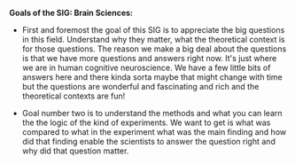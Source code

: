 **Goals of the SIG: Brain Sciences:**

- First and foremost the goal of this SIG is to appreciate the big questions in this field. Understand why they matter, what the theoretical context is for those questions. The reason we make a big deal about the questions is that we have more questions and answers right now. It's just where we are in human cognitive neuroscience. We have a few little bits of answers here and there kinda sorta maybe that might change with time but the questions are wonderful and fascinating and rich and the theoretical contexts are fun!

- Goal number two is to understand the methods and what you can learn the the logic of the kind of experiments. We want to get is what was compared to what in the experiment what was the main finding and how did that finding enable the scientists to answer the question right and why did that question matter. 
